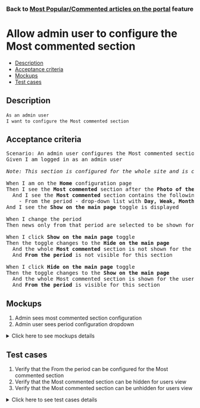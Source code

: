 ### Back to [Most Popular/Commented articles on the portal](../../) feature

# Allow admin user to configure the Most commented section

- [Description](#description)
- [Acceptance criteria](#acceptance-criteria)
- [Mockups](#mockups)
- [Test cases](#test-cases)

## Description

    As an admin user
    I want to configure the Most commented section

## Acceptance criteria

<pre>
Scenario: An admin user configures the Most commented section for the whole site from the home page (most commented articles have the largest number of comments during a selected period of time in the whole news scope for the active page)
Given I am logged in as an admin user

<i>Note: This section is configured for the whole site and is context-sensitive.</i>

When I am on the <b>Home</b> configuration page
Then I see the <b>Most commented</b> section after the <b>Photo of the day</b> section
  And I see the <b>Most commented</b> section contains the following:
    - From the period - drop-down list with <b>Day, Weak, Month, and Year</b> values (Month is the default value)
And I see the <b>Show on the main page</b> toggle is displayed

When I change the period
Then news only from that period are selected to be shown for the user

When I click <b>Show on the main page</b> toggle
Then the toggle changes to the <b>Hide on the main page</b>
  And the whole <b>Most commented</b> section is not shown for the users
  And <b>From the period</b> is not visible for this section

When I click <b>Hide on the main page</b> toggle
Then the toggle changes to the <b>Show on the main page</b>
  And the whole Most commented section is shown for the users
  And <b>From the period</b> is visible for this section
</pre>

## Mockups

1. Admin sees most commented section configuration
2. Admin user sees period configuration dropdown

<details>
  <summary>Click here to see mockups details</summary>

**1. Admin sees most commented section configuration:**

![Admin sees most commented section configuration](/products/sport_news_portal/web_application_features/most_popular_and_commented/images/most_popular_commented_configuration.png)

**2. Admin user sees period configuration dropdown:**

![Admin user sees period configuration dropdown](/products/sport_news_portal/web_application_features/most_popular_and_commented/images/most_popular_commentable_configuration_period.png)

</details>

## Test cases

1. Verify that the From the period can be configured for the Most commented section
2. Verify that the Most commented section can be hidden for users view
3. Verify that the Most commented section can be unhidden for users view

<details>
  <summary>Click here to see test cases details</summary>

### **#1. Verify that the From the period can be configured for the Most commented section**

|Preconditions|Steps|Expected result
--------------|-----|----------
|- Go to Sport News Home page</br>- Log in by admin account</br>- Go to the Home configuration page -> Most commented section|1) Click From the period drop-down</br>2) Select Day/Week/Month/Year value|2) The Most commented section displays the most visited last day/week/month/year articles|

### **#2. Verify that the Most commented section can be hidden for users view**

|Preconditions|Steps|Expected result
--------------|-----|----------
|- Go to Sport News Home page</br>- Log in by admin account</br>- Go to the Home configuration page -> Most commented section</br>- There is <b>Show on the main page</b> toggle|1) Examine the Most commented section</br>2) Click <b>Show on the main page</b> toggle|2) Toggle changes to the Hide on the main page. The Most commented section is not visible for users on all pages|

### **#3. Verify that the Most commented section can be unhidden for users view**

|Preconditions|Steps|Expected result
--------------|-----|----------
|- Go to Sport News Home page</br>- Log in by admin account</br>- Go to the Home configuration page -> Most commented section</br>- There is <b>Hide on the main page</b> toggle|1) Examine the Most commented section</br>2) Click <b>Hide on the main page</b> toggle|2) The Most commented section is visible for users|
</details>
